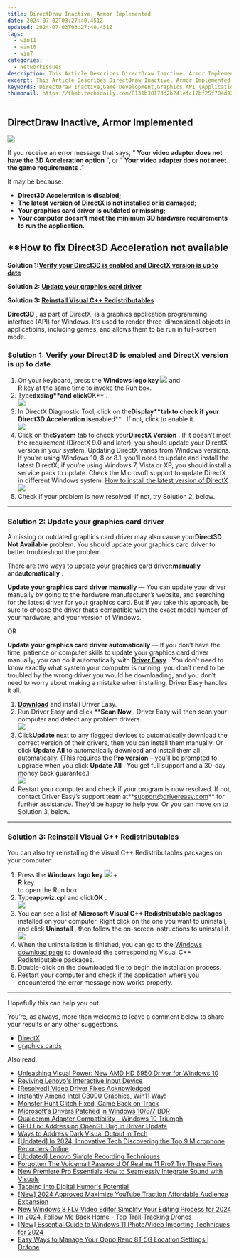 ```yaml
---
title: DirectDraw Inactive, Armor Implemented
date: 2024-07-02T03:27:40.451Z
updated: 2024-07-03T03:27:40.451Z
tags:
  - win11
  - win10
  - win7
categories:
  - NetworkIssues
description: This Article Describes DirectDraw Inactive, Armor Implemented
excerpt: This Article Describes DirectDraw Inactive, Armor Implemented
keywords: DirectDraw Inactive,Game Development,Graphics API (Application Programming Interface),Armor Implementation,Video Games Technology,Software Updates/Patches,Performance Optimization
thumbnail: https://thmb.techidaily.com/8131b30173d2b241efc12bf25f704d9229322eedc156666a853f82f3e47dee0b.jpg
---
```


## DirectDraw Inactive, Armor Implemented

![](https://images.drivereasy.com/wp-content/uploads/2018/08/img_5b7b8b866db5e.png)

 If you receive an error message that says, “ **Your video adapter does not have the 3D Acceleration option**  “, or “ **Your video adapter does not meet the game requirements**  .”

 It may be because:

* **Direct3D Acceleration is disabled;**
* **The latest version of DirectX is not installed or is damaged;**
* **Your graphics card driver is outdated or missing;**
* **Your computer doesn’t meet the minimum 3D hardware requirements to run the application.**

## ****How to fix Direct3D Acceleration not available**

 **Solution 1:[Verify your Direct3D is enabled and DirectX version is up to date](#method1)**

 **Solution 2: [Update your graphics card driver](#method2)**

 **Solution 3: [Reinstall Visual C++ Redistributables](#method3)**

**Direct3D** , as part of DirectX, is a graphics application programming interface (API) for Windows. It’s used to render three-dimensional objects in applicatioins, including games, and allows them to be run in full-screen mode.

### Solution 1: Verify your Direct3D is enabled and DirectX version is up to date

1. On your keyboard, press the **Windows logo key ![](https://images.drivereasy.com/wp-content/uploads/2018/08/img_5b7b8ac86a6f5.png)**  and  
 **R** key at the same time to invoke the Run box.
2. Type****dxdiag**and click****OK** .  
![](https://images.drivereasy.com/wp-content/uploads/2018/08/img_5b7b8b3e75161.png)
3. In DirectX Diagnostic Tool, click on the****Display**tab to check if your Direct3D Acceleration is****enabled** . If not, click to enable it.  
![](https://images.drivereasy.com/wp-content/uploads/2018/08/img_5b7b8c1f7496a.jpg)
4. Click on the**System** tab to check your**DirectX Version** .  If it doesn’t meet the requirement (DirectX 9.0 and later), you should update your DirectX version in your system. Updating DirectX varies from Windows versions.  
 If you’re using Windows 10, 8 or 8.1, you’ll need to update and install the latest DirectX; if you’re using Windows 7, Vista or XP, you should install a service pack to update. Check the Microsoft support to update DirectX in different Windows system: [How to install the latest version of DirectX](https://support.microsoft.com/en-us/help/179113/how-to-install-the-latest-version-of-directx)  .  
![](https://images.drivereasy.com/wp-content/uploads/2018/08/img_5b7b8d336b3d4.jpg)
5. Check if your problem is now resolved. If not, try Solution 2, below.

---

### Solution 2: Update your graphics card driver

 A missing or outdated graphics card driver may also cause your**Direct3D Not Available** problem. You should update your graphics card driver to better troubleshoot the problem.

 There are two ways to update your graphics card driver:**manually** and**automatically** .

**Update your graphics card driver manually** — You can update your driver manually by going to the hardware manufacturer’s website, and searching for the latest driver for your graphics card. But if you take this approach, be sure to choose the driver that’s compatible with the exact model number of your hardware, and your version of Windows.

OR

**Update your graphics card driver automatically** — If you don’t have the time, patience or computer skills to update your graphics card driver manually, you can do it automatically with **[Driver Easy](https://tools.techidaily.com/drivereasy/download/)**  . You don’t need to know exactly what system your computer is running, you don’t need to be troubled by the wrong driver you would be downloading, and you don’t need to worry about making a mistake when installing. Driver Easy handles it all.

1. **[Download](https://tools.techidaily.com/drivereasy/download/)**  and install Driver Easy.
2. Run Driver Easy and click ****Scan Now**  . Driver Easy will then scan your computer and detect any problem drivers.  
![](https://images.drivereasy.com/wp-content/uploads/2018/11/img_5bfcc45af28d0.jpg)
3. Click**Update**  next to any flagged devices to automatically download the correct version of their drivers, then you can install them manually. Or click **Update All**  to automatically download and install them all automatically. (This requires the **[Pro version](https://tools.techidaily.com/drivereasy/download/)**  – you’ll be prompted to upgrade when you click **Update All**  . You get full support and a 30-day money back guarantee.)  
![](https://images.drivereasy.com/wp-content/uploads/2018/11/img_5bfcc47398702.jpg)
4. Restart your computer and check if your program is now resolved. If not, contact Driver Easy’s support team at**<support@drivereasy.com>** for further assistance. They’d be happy to help you. Or you can move on to Solution 3, below.

---

### Solution 3: Reinstall Visual C++ Redistributables

 You can also try reinstalling the Visual C++ Redistributables packages on your computer:

1. Press the **Windows logo key ![](https://images.drivereasy.com/wp-content/uploads/2018/08/img_5b7b8ac86a6f5.png)**  +  
 **R** key  
 to open the Run box.
2. Type**appwiz.cpl** and click**OK** .  
![](https://images.drivereasy.com/wp-content/uploads/2018/08/img_5b7baf1906244.png)
3. You can see a list of **Microsoft Visual C++ Redistributable packages**  installed on your computer. Right click on the one you want to uninstall, and click **Uninstall**  , then follow the on-screen instructions to uninstall it.  
![](https://images.drivereasy.com/wp-content/uploads/2018/08/img_5b7baf7492bc3.jpg)
4. When the uninstallation is finished, you can go to the [Windows download page](https://support.microsoft.com/en-hk/help/2977003/the-latest-supported-visual-c-downloads)  to download the corresponding Visual C++ Redistributable packages.
5. Double-click on the downloaded file to begin the installation process.
6. Restart your computer and check if the application where you encountered the error message now works properly.

---

Hopefully this can help you out.

 You’re, as always, more than welcome to leave a comment below to share your results or any other suggestions.

* [DirectX](https://tools.techidaily.com/drivereasy/download/)
* [graphics cards](https://tools.techidaily.com/drivereasy/download/)

<ins class="adsbygoogle"
     style="display:block"
     data-ad-format="autorelaxed"
     data-ad-client="ca-pub-7571918770474297"
     data-ad-slot="1223367746"></ins>



<ins class="adsbygoogle"
     style="display:block"
     data-ad-client="ca-pub-7571918770474297"
     data-ad-slot="8358498916"
     data-ad-format="auto"
     data-full-width-responsive="true"></ins>

<span class="atpl-alsoreadstyle">Also read:</span>
<div><ul>
<li><a href="https://network-issues.techidaily.com/unleashing-visual-power-new-amd-hd-6950-driver-for-windows-10/"><u>Unleashing Visual Power: New AMD HD 6950 Driver for Windows 10</u></a></li>
<li><a href="https://network-issues.techidaily.com/reviving-lenovos-interactive-input-device/"><u>Reviving Lenovo's Interactive Input Device</u></a></li>
<li><a href="https://network-issues.techidaily.com/resolved-video-driver-fixes-acknowledged/"><u>[Resolved] Video Driver Fixes Acknowledged</u></a></li>
<li><a href="https://network-issues.techidaily.com/1719974860747-instantly-amend-intel-g3000-graphics-win11-way/"><u>Instantly Amend Intel G3000 Graphics, Win11 Way!</u></a></li>
<li><a href="https://network-issues.techidaily.com/monster-hunt-glitch-fixed-game-back-on-track/"><u>Monster Hunt Glitch Fixed, Game Back on Track</u></a></li>
<li><a href="https://network-issues.techidaily.com/microsofts-drivers-patched-in-windows-1087-bdr/"><u>Microsoft's Drivers Patched in Windows 10/8/7 BDR</u></a></li>
<li><a href="https://network-issues.techidaily.com/qualcomm-adapter-compatibility-windows-10-triumph/"><u>Qualcomm Adapter Compatibility - Windows 10 Triumph</u></a></li>
<li><a href="https://network-issues.techidaily.com/gpu-fix-addressing-opengl-bug-in-driver-update/"><u>GPU Fix: Addressing OpenGL Bug in Driver Update</u></a></li>
<li><a href="https://network-issues.techidaily.com/ways-to-address-dark-visual-output-in-tech/"><u>Ways to Address Dark Visual Output in Tech</u></a></li>
<li><a href="https://on-screen-recording.techidaily.com/updated-in-2024-innovative-tech-discovering-the-top-9-microphone-recorders-online/"><u>[Updated] In 2024, Innovative Tech  Discovering the Top 9 Microphone Recorders Online</u></a></li>
<li><a href="https://on-screen-recording.techidaily.com/updated-lenovo-simple-recording-techniques/"><u>[Updated] Lenovo  Simple Recording Techniques</u></a></li>
<li><a href="https://easy-unlock-android.techidaily.com/forgotten-the-voicemail-password-of-realme-11-pro-try-these-fixes-by-drfone-android/"><u>Forgotten The Voicemail Password Of Realme 11 Pro? Try These Fixes</u></a></li>
<li><a href="https://audio-shaping.techidaily.com/new-premiere-pro-essentials-how-to-seamlessly-integrate-sound-with-visuals/"><u>New Premiere Pro Essentials How to Seamlessly Integrate Sound with Visuals</u></a></li>
<li><a href="https://article-tips.techidaily.com/tapping-into-digital-humors-potential/"><u>Tapping Into Digital Humor's Potential</u></a></li>
<li><a href="https://youtube-sure.techidaily.com/024-approved-maximize-youtube-traction-affordable-audience-expansion/"><u>[New] 2024 Approved  Maximize YouTube Traction  Affordable Audience Expansion</u></a></li>
<li><a href="https://ai-driven-video-production.techidaily.com/new-windows-8-flv-video-editor-simplify-your-editing-process-for-2024/"><u>New Windows 8 FLV Video Editor Simplify Your Editing Process for 2024</u></a></li>
<li><a href="https://some-knowledge.techidaily.com/in-2024-follow-me-back-home-top-trail-tracking-drones/"><u>In 2024, Follow Me Back Home - Top Trail-Tracking Drones</u></a></li>
<li><a href="https://vp-tips.techidaily.com/new-essential-guide-to-windows-11-photovideo-importing-techniques-for-2024/"><u>[New] Essential Guide to Windows 11 Photo/Video Importing Techniques for 2024</u></a></li>
<li><a href="https://android-location.techidaily.com/easy-ways-to-manage-your-oppo-reno-8t-5g-location-settings-drfone-by-drfone-virtual/"><u>Easy Ways to Manage Your Oppo Reno 8T 5G Location Settings | Dr.fone</u></a></li>
</ul></div>
